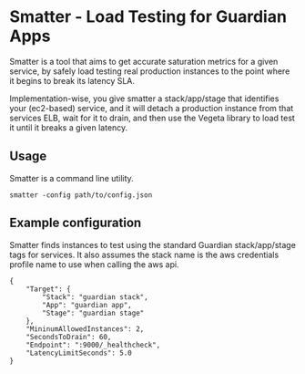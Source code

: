 # Smatter - Load Testing for Guardian Apps

Smatter is a tool that aims to get accurate saturation metrics for a given service, by safely load testing real production instances to the point where it begins to break its latency SLA.

Implementation-wise, you give smatter a stack/app/stage that identifies your (ec2-based) service, and it will detach a production instance from that services ELB, wait for it to drain, and then use the Vegeta library to load test it until it breaks a given latency.

## Usage

Smatter is a command line utility.

```smatter -config path/to/config.json```

## Example configuration

Smatter finds instances to test using the standard Guardian stack/app/stage
tags for services. It also assumes the stack name is the aws credentials profile
name to use when calling the aws api.

```
{
    "Target": {
        "Stack": "guardian stack",
        "App": "guardian app",
        "Stage": "guardian stage"
    },
    "MininumAllowedInstances": 2,
    "SecondsToDrain": 60,
    "Endpoint": ":9000/_healthcheck",
    "LatencyLimitSeconds": 5.0
}
```
